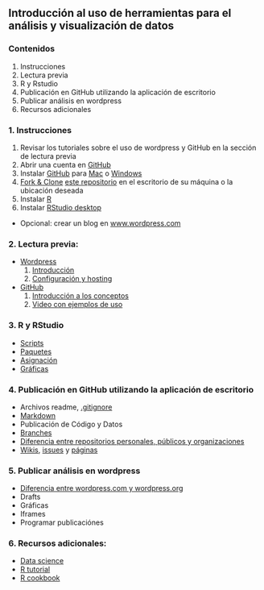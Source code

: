 ## Introducción al uso de herramientas para el análisis y visualización de datos


### Contenidos

1. Instrucciones
2. Lectura previa
3. R y Rstudio
4. Publicación en GitHub utilizando la aplicación de escritorio
5. Publicar análisis en wordpress
6. Recursos adicionales

### 1. Instrucciones
1. Revisar los tutoriales sobre el uso de wordpress y GitHub en la sección de lectura previa
2. Abrir una cuenta en [GitHub](www.github.com)
3. Instalar [GitHub](https://github.com/features) para [Mac](https://mac.github.com/) o [Windows](https://windows.github.com/)
3. [Fork & Clone](https://help.github.com/articles/fork-a-repo) [este repositorio](https://github.com/josecarlosgonz/intro_visualizacion/blob/master/README.md) en el escritorio de su máquina o la ubicación deseada
4. Instalar [R](http://cran.itam.mx/)
5. Instalar [RStudio desktop](http://www.rstudio.com/products/rstudio/#Desk)
* Opcional: crear un blog en www.wordpress.com

### 2. Lectura previa:
* [Wordpress](https://wordpress.com/)
  1. [Introducción](http://learn.wordpress.com/quick-start-guide/)
  2. [Configuración y hosting](https://zapier.com/blog/wordpress-blog-tips-tools-resources/)
* [GitHub](https://github.com)
  1. [Introducción a los conceptos](http://readwrite.com/2013/09/30/understanding-github-a-journey-for-beginners-part-1)
  2. [Video con ejemplos de uso](https://www.youtube.com/watch?v=0fKg7e37bQE)

### 3. R y RStudio
* [Scripts](http://cran.r-project.org/doc/contrib/Lemon-kickstart/kr_scrpt.html)
* [Paquetes](http://cran.r-project.org/web/packages/)
* [Asignación](http://stackoverflow.com/questions/1741820/assignment-operators-in-r-and)
* [Gráficas](http://www.cookbook-r.com/Graphs/)

### 4. Publicación en GitHub utilizando la aplicación de escritorio
* Archivos readme, [.gitignore](https://gist.github.com/josecarlosgonz/62808cb5361b83107c2f)
* [Markdown](https://github.com/adam-p/markdown-here/wiki/Markdown-Cheatsheet)
* Publicación de Código y Datos
* [Branches](https://help.github.com/articles/creating-and-deleting-branches-within-your-repository)
* [Diferencia entre repositorios personales, públicos y organizaciones](https://help.github.com/articles/what-s-the-difference-between-user-and-organization-accounts)
* [Wikis](https://github.com/blog/774-git-powered-wikis-improved), [issues](https://github.com/blog/831-issues-2-0-the-next-generation) y [páginas](https://pages.github.com/)

### 5. Publicar análisis en wordpress
* [Diferencia entre wordpress.com y wordpress.org](http://en.support.wordpress.com/com-vs-org/)
* Drafts
* Gráficas
* Iframes
* Programar publicaciónes

### 6. Recursos adicionales:
* [Data science](https://github.com/josecarlosgonz/go)
* [R tutorial](http://www.statmethods.net/index.html)
* [R cookbook](http://www.cookbook-r.com/) 

